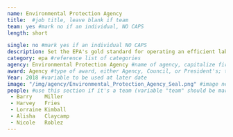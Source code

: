 ```yaml
---
name: Environmental Protection Agency
title:  #job title, leave blank if team
team: yes #mark no if an individual, NO CAPS
length: short

single: no #mark yes if an individual NO CAPS
description: Set the EPA's gold standard for operating an efficient lab that maximizes taxpayer resources and maintains quality testing to protect human and environmental health. Their streamlining efforts led to a 100% on-time delivery of test results and saved hundreds of thousands of tax dollars.
category: epa #reference list of categories
agency: Environmental Protection Agency #name of agency, capitalize first letter of each name
award: Agency #type of award, either Agency, Council, or President's; this is case sensitive so make sure to match the options listed exactly. This section generates the format of the card
Year: 2018 #variable to be used at later date
image: "/img/agency/Environmental_Protection_Agency_Seal.png" #image needed for Team award (agency seal) and President's award (headshot); leave empty if and individual Agency award, IMAGE PATH: /img/agency/GSA_Seal.png
people: #use this section if it's a team (variable "team" should be marked "yes" above)
 - Barry	Miller
 - Harvey	Fries
 - Lorraine	Kimball
 - Alisha	Claycamp
 - Nicole	Roblez
---
```

